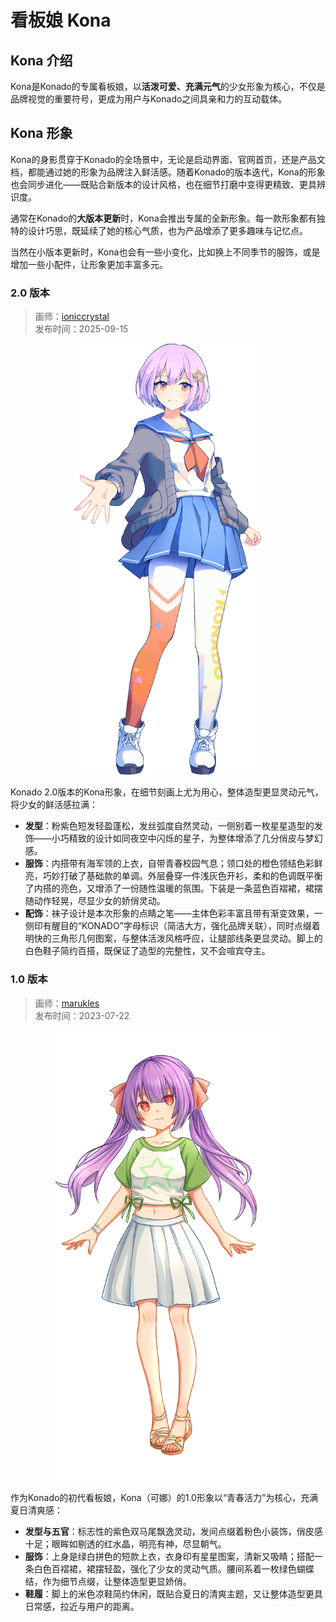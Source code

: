 # 看板娘 Kona

## Kona 介绍
Kona是Konado的专属看板娘，以**活泼可爱、充满元气**的少女形象为核心，不仅是品牌视觉的重要符号，更成为用户与Konado之间具亲和力的互动载体。


## Kona 形象
Kona的身影贯穿于Konado的全场景中，无论是启动界面、官网首页，还是产品文档，都能通过她的形象为品牌注入鲜活感。随着Konado的版本迭代，Kona的形象也会同步进化——既贴合新版本的设计风格，也在细节打磨中变得更精致、更具辨识度。

通常在Konado的**大版本更新**时，Kona会推出专属的全新形象。每一款形象都有独特的设计巧思，既延续了她的核心气质，也为产品增添了更多趣味与记忆点。

当然在小版本更新时，Kona也会有一些小变化，比如换上不同季节的服饰，或是增加一些小配件，让形象更加丰富多元。


### 2.0 版本
> 画师：[ioniccrystal](https://github.com/ioniccrystal)  
> 发布时间：2025-09-15  

<p align="center">
<img src="./kona-2.0.png" alt="Kona 2.0 主形象图" width="300"/>
</p>


Konado 2.0版本的Kona形象，在细节刻画上尤为用心，整体造型更显灵动元气，将少女的鲜活感拉满：
- **发型**：粉紫色短发轻盈蓬松，发丝弧度自然灵动，一侧别着一枚星星造型的发饰——小巧精致的设计如同夜空中闪烁的星子，为整体增添了几分俏皮与梦幻感。
- **服饰**：内搭带有海军领的上衣，自带青春校园气息；领口处的橙色领结色彩鲜亮，巧妙打破了基础款的单调。外层叠穿一件浅灰色开衫，柔和的色调既平衡了内搭的亮色，又增添了一份随性温暖的氛围。下装是一条蓝色百褶裙，裙摆随动作轻晃，尽显少女的娇俏灵动。
- **配饰**：袜子设计是本次形象的点睛之笔——主体色彩丰富且带有渐变效果，一侧印有醒目的“KONADO”字母标识（简洁大方，强化品牌关联），同时点缀着明快的三角形几何图案，与整体活泼风格呼应，让腿部线条更显灵动。脚上的白色鞋子简约百搭，既保证了造型的完整性，又不会喧宾夺主。


### 1.0 版本
> 画师：[marukles](https://gitcode.com/marukles)  
> 发布时间：2023-07-22

<p align="center">
<img src="./kona-1.0.png" alt="Kona 1.0 主形象图" width="360"/>
</p>

作为Konado的初代看板娘，Kona（可娜）的1.0形象以“青春活力”为核心，充满夏日清爽感：
- **发型与五官**：标志性的紫色双马尾飘逸灵动，发间点缀着粉色小装饰，俏皮感十足；眼眸如剔透的红水晶，明亮有神，尽显朝气。
- **服饰**：上身是绿白拼色的短款上衣，衣身印有星星图案，清新又吸睛；搭配一条白色百褶裙，裙摆轻盈，强化了少女的灵动气质。腰间系着一枚绿色蝴蝶结，作为细节点缀，让整体造型更显娇俏。
- **鞋履**：脚上的米色凉鞋简约休闲，既贴合夏日的清爽主题，又让整体造型更具日常感，拉近与用户的距离。

